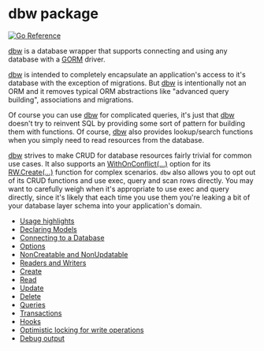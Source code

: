 # dbw package
[![Go Reference](https://pkg.go.dev/badge/github.com/hashicorp/go-dbw.svg)](https://pkg.go.dev/github.com/hashicorp/go-dbw)

[dbw](https://pkg.go.dev/github.com/hashicorp/go-dbw) is a database wrapper that 
supports connecting and using any database with a
[GORM](https://github.com/go-gorm/gorm) driver.   

[dbw](https://pkg.go.dev/github.com/hashicorp/go-dbw) is intended to completely
encapsulate an  application's access to it's database with the exception of
migrations.  But [dbw](https://pkg.go.dev/github.com/hashicorp/go-dbw) is
intentionally not an ORM and it removes typical ORM abstractions like "advanced
query building", associations and migrations.    

Of course you can use [dbw](https://pkg.go.dev/github.com/hashicorp/go-dbw) for
complicated queries, it's just that
[dbw](https://pkg.go.dev/github.com/hashicorp/go-dbw) doesn't try to reinvent
SQL by providing some sort of pattern for building them with functions. Of
course,  [dbw](https://pkg.go.dev/github.com/hashicorp/go-dbw) also provides
lookup/search functions when you simply need to read resources from the
database. 

[dbw](https://pkg.go.dev/github.com/hashicorp/go-dbw) strives to make CRUD for
database resources fairly trivial for common use cases. It also supports an
[WithOnConflict(...)](https://pkg.go.dev/github.com/hashicorp/go-dbw#WithOnConflict)
option for its
[RW.Create(...)](https://pkg.go.dev/github.com/hashicorp/go-dbw#RW.Create) 
function for complex scenarios.  `dbw` also allows you to opt out of its CRUD
functions and use exec, query and scan rows directly.  You may want to carefully
weigh when it's appropriate to use exec and query directly, since it's likely that
each time you use them you're leaking a bit of your database layer schema into
your application's domain.  

* [Usage highlights](./docs/README_USAGE.md)
* [Declaring Models](./docs/README_MODELS.md)
* [Connecting to a Database](./docs/README_OPEN.md)
* [Options](./docs/README_OPTIONS.md)
* [NonCreatable and NonUpdatable](./docs/README_INITFIELDS.md)
* [Readers and Writers](./docs/README_RW.md)
* [Create](./docs/README_CREATE.md)
* [Read](./docs/README_READ.md)
* [Update](./docs/README_UPDATE.md)
* [Delete](./docs/README_DELETE.md)
* [Queries](./docs/README_QUERY.md)
* [Transactions](./docs/README_TX.md)
* [Hooks](./docs/README_HOOKS.md)
* [Optimistic locking for write operations](./docs/README_LOCKs.md)
* [Debug output](./docs/README_DEBUG.md)